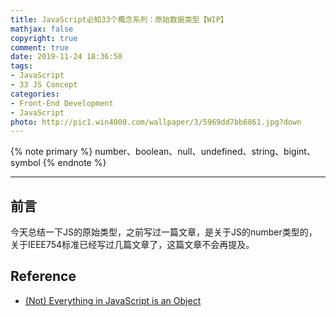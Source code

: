 ```yaml
---
title: JavaScript必知33个概念系列：原始数据类型【WIP】
mathjax: false
copyright: true
comment: true
date: 2019-11-24 18:36:50
tags:
- JavaScript
- 33 JS Concept
categories:
- Front-End Development
- JavaScript
photo: http://pic1.win4000.com/wallpaper/3/5969dd7bb6861.jpg?down
---
```


{% note primary %}
number、boolean、null、undefined、string、bigint、symbol
{% endnote %}

<!-- more -->

---

## 前言

今天总结一下JS的原始类型，之前写过一篇文章，是关于JS的number类型的，关于IEEE754标准已经写过几篇文章了，这篇文章不会再提及。


## Reference

- [(Not) Everything in JavaScript is an Object](http://blog.brew.com.hk/not-everything-in-javascript-is-an-object/)